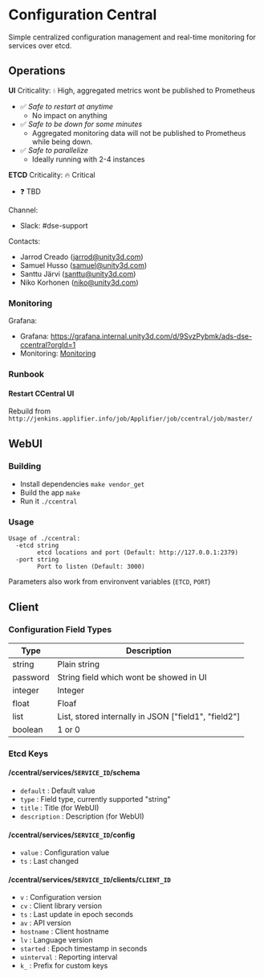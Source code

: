 # Configuration Central

Simple centralized configuration management and real-time monitoring for services over etcd.

## Operations

__UI__
Criticality: :droplet: High, aggregated metrics wont be published to Prometheus

* :white_check_mark: _Safe to restart at anytime_
  * No impact on anything
* :white_check_mark: _Safe to be down for some minutes_
  * Aggregated monitoring data will not be published to Prometheus while being down.
* :white_check_mark: _Safe to parallelize_
  * Ideally running with 2-4 instances

__ETCD__
Criticality: :fire: Critical

* :question: TBD

Channel:
* Slack: #dse-support
  
Contacts:
* Jarrod Creado (jarrod@unity3d.com)
* Samuel Husso (samuel@unity3d.com)
* Santtu Järvi (santtu@unity3d.com)
* Niko Korhonen (niko@unity3d.com)

### Monitoring

Grafana:
- Grafana: https://grafana.internal.unity3d.com/d/9SvzPybmk/ads-dse-ccentral?orgId=1
- Monitoring: [Monitoring](monitoring.yml)

### Runbook

#### Restart CCentral UI
Rebuild from `http://jenkins.applifier.info/job/Applifier/job/ccentral/job/master/`

## WebUI
 
### Building

- Install dependencies `make vendor_get`
- Build the app `make`
- Run it `./ccentral`

### Usage

	Usage of ./ccentral:
	  -etcd string
			etcd locations and port (Default: http://127.0.0.1:2379)
	  -port string
			Port to listen (Default: 3000)

Parameters also work from environvent variables (`ETCD`, `PORT`)

## Client

### Configuration Field Types

| Type     | Description                                          |
| -------- | ---------------------------------------------------- |
| string   | Plain string                                         |
| password | String field which wont be showed in UI              |
| integer  | Integer                                              |
| float    | Floaf                                                |
| list     | List, stored internally in JSON ["field1", "field2"] |
| boolean  | 1 or 0                                               |

### Etcd Keys

#### /ccentral/services/`SERVICE_ID`/schema

- `default` : Default value
- `type` : Field type, currently supported "string"
- `title` : Title (for WebUI)
- `description` : Description (for WebUI)

#### /ccentral/services/`SERVICE_ID`/config

- `value` : Configuration value
- `ts` : Last changed

#### /ccentral/services/`SERVICE_ID`/clients/`CLIENT_ID`

- `v` : Configuration version
- `cv` : Client library version 
- `ts` : Last update in epoch seconds
- `av` : API version
- `hostname` : Client hostname
- `lv` : Language version
- `started` : Epoch timestamp in seconds
- `uinterval` : Reporting interval
- `k_` : Prefix for custom keys
